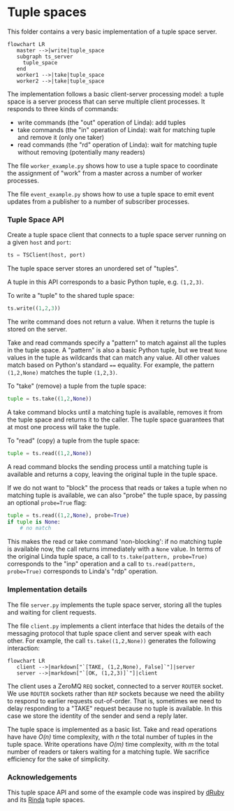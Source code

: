 # Tuple spaces

This folder contains a very basic implementation of a tuple space server.

```mermaid
flowchart LR
   master -->|write|tuple_space
   subgraph ts_server
     tuple_space
   end
   worker1 -->|take|tuple_space
   worker2 -->|take|tuple_space
```

The implementation follows a basic client-server processing model:
a tuple space is a server process that can serve multiple client processes.
It responds to three kinds of commands:

  * write commands (the "out" operation of Linda): add tuples
  * take commands (the "in" operation of Linda): wait for matching tuple and remove it (only one taker)
  * read commands (the "rd" operation of Linda): wait for matching tuple without removing (potentially many readers)

The file `worker_example.py` shows how to use a tuple space to coordinate
the assignment of "work" from a master across a number of worker processes.

The file `event_example.py` shows how to use a tuple space to emit event
updates from a publisher to a number of subscriber processes.

### Tuple Space API

Create a tuple space client that connects to a tuple space server running on a given `host` and `port`:

```py
ts = TSClient(host, port)
```

The tuple space server stores an unordered set of "tuples".

A tuple in this API corresponds to a basic Python tuple, e.g. `(1,2,3)`.

To write a "tuple" to the shared tuple space:

```py
ts.write((1,2,3))
```

The write command does not return a value. When it returns the tuple is
stored on the server.

Take and read commands specify a "pattern" to match against all the tuples
in the tuple space. A "pattern" is also a basic Python tuple, but we treat
`None` values in the tuple as wildcards that can match any value. All other
values match based on Python's standard `==` equality. For example,
the pattern `(1,2,None)` matches the tuple `(1,2,3)`.

To "take" (remove) a tuple from the tuple space:

```py
tuple = ts.take((1,2,None))
```

A take command blocks until a matching tuple is available, removes it
from the tuple space and returns it to the caller.
The tuple space guarantees that at most one process will take the tuple.

To "read" (copy) a tuple from the tuple space:

```py
tuple = ts.read((1,2,None))
```

A read command blocks the sending process until a matching tuple is available and returns a copy,
leaving the original tuple in the tuple space.

If we do not want to "block" the process that reads or takes a tuple when no matching tuple
is available, we can also "probe" the tuple space, by passing an optional `probe=True` flag:

```py
tuple = ts.read((1,2,None), probe=True)
if tuple is None:
    # no match
```

This makes the read or take command 'non-blocking': if no matching tuple is available now, the call returns immediately with a `None` value.
In terms of the original Linda tuple space, a call to `ts.take(pattern, probe=True)` corresponds to the "inp" operation
and a call to `ts.read(pattern, probe=True)` corresponds to Linda's "rdp" operation.

### Implementation details

The file `server.py` implements the tuple space server, storing all the tuples
and waiting for client requests.

The file `client.py` implements a client interface that hides the details of
the messaging protocol that tuple space client and server speak with each other.
For example, the call `ts.take((1,2,None))` generates the following interaction:

```mermaid
flowchart LR
   client -->|markdown["`[TAKE, (1,2,None), False]`"]|server
   server -->|markdown["`[OK, (1,2,3)]`"]|client
```

The client uses a ZeroMQ `REQ` socket, connected to a server `ROUTER` socket.
We use `ROUTER` sockets rather than `REP` sockets because we need the ability
to respond to earlier requests out-of-order. That is, sometimes we need to delay
responding to a "TAKE" request because no tuple is available. In this case we
store the identity of the sender and send a reply later.

The tuple space is implemented as a basic list. Take and read operations have
have *O(n)* time complexity, with *n* the total number of tuples in the tuple space.
Write operations have *O(m)* time complexity, with *m* the total number of readers
or takers waiting for a matching tuple. We sacrifice efficiency for the sake
of simplicity.

### Acknowledgements

This tuple space API and some of the example code was inspired by [dRuby](https://www.druby.org/sidruby/the-druby-book.html) and its [Rinda](https://www.druby.org/sidruby/6-coordinating-processes-using-rinda.html) tuple spaces.
